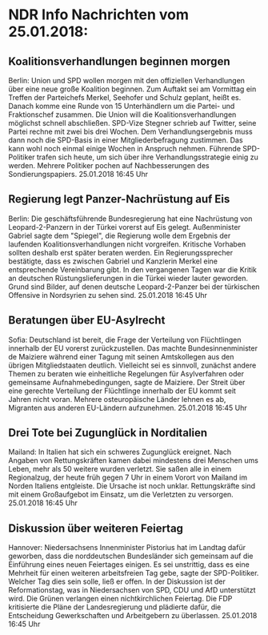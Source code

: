 # NDR Info Nachrichten vom 25.01.2018:


## Koalitionsverhandlungen beginnen morgen
Berlin:        Union und SPD wollen morgen mit den offiziellen Verhandlungen über eine neue große Koalition beginnen. Zum Auftakt sei am Vormittag ein Treffen der Parteichefs Merkel, Seehofer und Schulz geplant, heißt es. Danach komme eine Runde von 15 Unterhändlern um die Partei- und Fraktionschef zusammen. Die Union will die Koalitionsverhandlungen möglichst schnell abschließen. SPD-Vize Stegner schrieb auf Twitter, seine Partei rechne mit zwei bis drei Wochen. Dem Verhandlungsergebnis muss dann noch die SPD-Basis in einer Mitgliederbefragung zustimmen. Das kann wohl noch einmal einige Wochen in Anspruch nehmen. Führende SPD-Politiker trafen sich heute, um sich über ihre Verhandlungsstrategie einig zu werden. Mehrere Politiker pochen auf Nachbesserungen des Sondierungspapiers. 25.01.2018 16:45 Uhr 

## Regierung legt Panzer-Nachrüstung auf Eis
Berlin:	Die geschäftsführende Bundesregierung hat eine Nachrüstung von Leopard-2-Panzern in der Türkei vorerst auf Eis gelegt. Außenminister Gabriel sagte dem "Spiegel", die Regierung wolle dem Ergebnis der laufenden Koalitionsverhandlungen nicht vorgreifen. Kritische Vorhaben sollten deshalb erst später beraten werden. Ein Regierungssprecher bestätigte, dass es zwischen Gabriel und Kanzlerin Merkel eine entsprechende Vereinbarung gibt. In den vergangenen Tagen war die Kritik an deutschen Rüstungslieferungen in die Türkei wieder lauter geworden. Grund sind Bilder, auf denen deutsche Leopard-2-Panzer bei der türkischen Offensive in Nordsyrien zu sehen sind. 25.01.2018 16:45 Uhr 

## Beratungen über EU-Asylrecht
Sofia:	Deutschland ist bereit, die Frage der Verteilung von Flüchtlingen innerhalb der EU vorerst zurückzustellen. Das machte Bundesinnenminister de Maiziere während einer Tagung mit seinen Amtskollegen aus den übrigen Mitgliedstaaten deutlich. Vielleicht sei es sinnvoll, zunächst andere Themen zu beraten wie einheitliche Regelungen für Asylverfahren oder gemeinsame Aufnahmebedingungen, sagte de Maiziere. Der Streit über eine gerechte Verteilung der Flüchtlinge innerhalb der EU kommt seit Jahren nicht voran. Mehrere osteuropäische Länder lehnen es ab, Migranten aus anderen EU-Ländern aufzunehmen. 25.01.2018 16:45 Uhr 

## Drei Tote bei Zugunglück in Norditalien
Mailand: In Italien hat sich ein schweres Zugunglück ereignet. Nach Angaben von Rettungskräften kamen dabei mindestens drei Menschen ums Leben, mehr als 50 weitere wurden verletzt. Sie saßen alle in einem Regionalzug, der heute früh gegen 7 Uhr in einem Vorort von Mailand im Norden Italiens entgleiste. Die Ursache ist noch unklar. Rettungskräfte sind mit einem Großaufgebot im Einsatz, um die Verletzten zu versorgen. 25.01.2018 16:45 Uhr 

## Diskussion über weiteren Feiertag
Hannover:	Niedersachsens Innenminister Pistorius hat im Landtag dafür geworben, dass die norddeutschen Bundesländer sich gemeinsam auf die Einführung eines neuen Feiertages einigen. Es sei unstrittig, dass es eine Mehrheit für einen weiteren arbeitsfreien Tag gebe, sagte der SPD-Politiker. Welcher Tag dies sein solle, ließ er offen. In der Diskussion ist der Reformationstag, was in Niedersachsen von SPD, CDU und AfD unterstützt wird. Die Grünen verlangen einen nichtkirchlichen Feiertag. Die FDP kritisierte die Pläne der Landesregierung und plädierte dafür, die Entscheidung Gewerkschaften und Arbeitgebern zu überlassen. 25.01.2018 16:45 Uhr 
